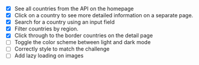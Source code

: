 - [X] See all countries from the API on the homepage
- [X] Click on a country to see more detailed information on a separate page.
- [X] Search for a country using an input field
- [X] Filter countries by region.
- [X] Click through to the border countries on the detail page
- [ ] Toggle the color scheme between light and dark mode
- [ ] Correctly style to match the challenge
- [ ] Add lazy loading on images